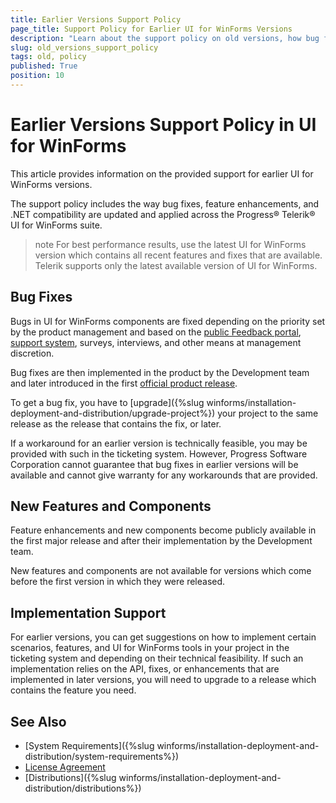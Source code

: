 ```yaml
---
title: Earlier Versions Support Policy
page_title: Support Policy for Earlier UI for WinForms Versions
description: "Learn about the support policy on old versions, how bug fixes and feature requests are implemented, and how you can get them."
slug: old_versions_support_policy
tags: old, policy
published: True
position: 10
---
```


# Earlier Versions Support Policy in UI for WinForms

This article provides information on the provided support for earlier UI for WinForms versions.

The support policy includes the way bug fixes, feature enhancements, and .NET compatibility are updated and applied across the Progress&reg; Telerik&reg; UI for WinForms suite.

>note For best performance results, use the latest UI for WinForms version which contains all recent features and fixes that are available. Telerik supports only the latest available version of UI for WinForms.

## Bug Fixes

Bugs in UI for WinForms components are fixed depending on the priority set by the product management and based on the [public Feedback portal](https://feedback.telerik.com/winforms), [support system](https://www.telerik.com/account/support-tickets), surveys, interviews, and other means at management discretion.

Bug fixes are then implemented in the product by the Development team and later introduced in the first [official product release](https://www.telerik.com/support/whats-new/winforms/release-history).

To get a bug fix, you have to [upgrade]({%slug winforms/installation-deployment-and-distribution/upgrade-project%}) your project to the same release as the release that contains the fix, or later.

If a workaround for an earlier version is technically feasible, you may be provided with such in the ticketing system. However, Progress Software Corporation cannot guarantee that bug fixes in earlier versions will be available and cannot give warranty for any workarounds that are provided.

## New Features and Components

Feature enhancements and new components become publicly available in the first major release and after their implementation by the Development team.

New features and components are not available for versions which come before the first version in which they were released.

## Implementation Support

For earlier versions, you can get suggestions on how to implement certain scenarios, features, and UI for WinForms tools in your project in the ticketing system and depending on their technical feasibility. If such an implementation relies on the API, fixes, or enhancements that are implemented in later versions, you will need to upgrade to a release which contains the feature you need.

## See Also

* [System Requirements]({%slug winforms/installation-deployment-and-distribution/system-requirements%})
* [License Agreement](https://www.telerik.com/purchase/license-agreement/winforms-dlw-s)
* [Distributions]({%slug winforms/installation-deployment-and-distribution/distributions%})